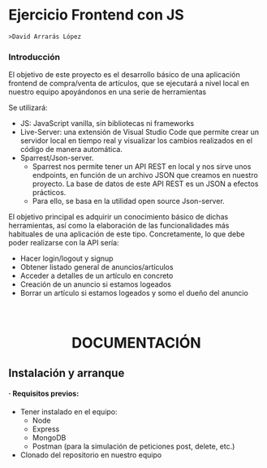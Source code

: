 # Ejercicio Frontend con JS

    >David Arrarás López

### Introducción

El objetivo de este proyecto es el desarrollo básico de una aplicación frontend de compra/venta de artículos, que se ejecutará a nivel local en nuestro equipo apoyándonos en una serie de herramientas 

Se utilizará:

- JS: JavaScript vanilla, sin bibliotecas ni frameworks
- Live-Server: una extensión de Visual Studio Code que permite crear un servidor local en tiempo real y visualizar los cambios realizados en el código de manera automática.
- Sparrest/Json-server.
  - Sparrest nos permite tener un API REST en local y nos sirve unos endpoints, en función de un archivo JSON que creamos en nuestro proyecto. La base de datos de este API REST es un JSON a efectos prácticos.
  - Para ello, se basa en la utilidad open source Json-server.

El objetivo principal es adquirir un conocimiento básico de dichas herramientas, así como la elaboración de las funcionalidades más habituales de una aplicación de este tipo.
Concretamente, lo que debe poder realizarse con la API sería:

  - Hacer login/logout y signup
  - Obtener listado general de anuncios/artículos
  - Acceder a detalles de un artículo en concreto
  - Creación de un anuncio si estamos logeados
  - Borrar un artículo si estamos logeados y somo el dueño del anuncio
  
  # <br><center>DOCUMENTACIÓN</center>

## Instalación y arranque

#### · Requisitos previos:
- Tener instalado en el equipo: 
  - Node
  - Express
  - MongoDB
  - Postman (para la simulación de peticiones post, delete, etc.)
- Clonado del repositorio en nuestro equipo


